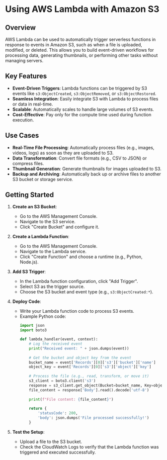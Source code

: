 # Using AWS Lambda with Amazon S3

## Overview
AWS Lambda can be used to automatically trigger serverless functions in response to events in Amazon S3, such as when a file is uploaded, modified, or deleted. This allows you to build event-driven workflows for processing data, generating thumbnails, or performing other tasks without managing servers.

## Key Features
- **Event-Driven Triggers**: Lambda functions can be triggered by S3 events like `s3:ObjectCreated`, `s3:ObjectRemoved`, or `s3:ObjectRestored`.
- **Seamless Integration**: Easily integrate S3 with Lambda to process files or data in real-time.
- **Scalable**: Automatically scales to handle large volumes of S3 events.
- **Cost-Effective**: Pay only for the compute time used during function execution.

## Use Cases
- **Real-Time File Processing**: Automatically process files (e.g., images, videos, logs) as soon as they are uploaded to S3.
- **Data Transformation**: Convert file formats (e.g., CSV to JSON) or compress files.
- **Thumbnail Generation**: Generate thumbnails for images uploaded to S3.
- **Backup and Archiving**: Automatically back up or archive files to another S3 bucket or storage service.

## Getting Started
1. **Create an S3 Bucket**:
   - Go to the AWS Management Console.
   - Navigate to the S3 service.
   - Click "Create Bucket" and configure it.

2. **Create a Lambda Function**:
   - Go to the AWS Management Console.
   - Navigate to the Lambda service.
   - Click "Create Function" and choose a runtime (e.g., Python, Node.js).

3. **Add S3 Trigger**:
   - In the Lambda function configuration, click "Add Trigger".
   - Select S3 as the trigger source.
   - Choose the S3 bucket and event type (e.g., `s3:ObjectCreated:*`).

4. **Deploy Code**:
   - Write your Lambda function code to process S3 events.
   - Example Python code:
     ```python
     import json
     import boto3

     def lambda_handler(event, context):
         # Log the received event
         print("Received event: " + json.dumps(event))
         
         # Get the bucket and object key from the event
         bucket_name = event['Records'][0]['s3']['bucket']['name']
         object_key = event['Records'][0]['s3']['object']['key']
         
         # Process the file (e.g., read, transform, or move it)
         s3_client = boto3.client('s3')
         response = s3_client.get_object(Bucket=bucket_name, Key=object_key)
         file_content = response['Body'].read().decode('utf-8')
         
         print(f"File content: {file_content}")
         
         return {
             'statusCode': 200,
             'body': json.dumps('File processed successfully!')
         }
     ```

5. **Test the Setup**:
   - Upload a file to the S3 bucket.
   - Check the CloudWatch Logs to verify that the Lambda function was triggered and executed successfully.


